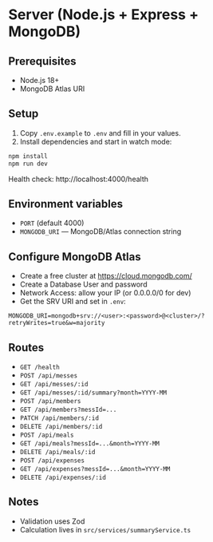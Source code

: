 # Server (Node.js + Express + MongoDB)

## Prerequisites
- Node.js 18+
- MongoDB Atlas URI

## Setup
1. Copy `.env.example` to `.env` and fill in your values.
2. Install dependencies and start in watch mode:

```powershell
npm install
npm run dev
```

Health check: http://localhost:4000/health

## Environment variables
- `PORT` (default 4000)
- `MONGODB_URI` — MongoDB/Atlas connection string

## Configure MongoDB Atlas
- Create a free cluster at https://cloud.mongodb.com/
- Create a Database User and password
- Network Access: allow your IP (or 0.0.0.0/0 for dev)
- Get the SRV URI and set in `.env`:

```
MONGODB_URI=mongodb+srv://<user>:<password>@<cluster>/?retryWrites=true&w=majority
```

## Routes
- `GET /health`
- `POST /api/messes`
- `GET /api/messes/:id`
- `GET /api/messes/:id/summary?month=YYYY-MM`
- `POST /api/members`
- `GET /api/members?messId=...`
- `PATCH /api/members/:id`
- `DELETE /api/members/:id`
- `POST /api/meals`
- `GET /api/meals?messId=...&month=YYYY-MM`
- `DELETE /api/meals/:id`
- `POST /api/expenses`
- `GET /api/expenses?messId=...&month=YYYY-MM`
- `DELETE /api/expenses/:id`

## Notes
- Validation uses Zod
- Calculation lives in `src/services/summaryService.ts`

